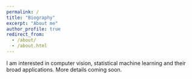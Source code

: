 ```yaml
---
permalink: /
title: "Biography"
excerpt: "About me"
author_profile: true
redirect_from: 
  - /about/
  - /about.html
---
```


I am interested in computer vision, statistical machine learning and their broad applications. More details coming soon.
